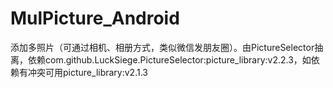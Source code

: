 # MulPicture_Android
添加多照片（可通过相机、相册方式，类似微信发朋友圈）。由PictureSelector抽离，依赖com.github.LuckSiege.PictureSelector:picture_library:v2.2.3，如依赖有冲突可用picture_library:v2.1.3
